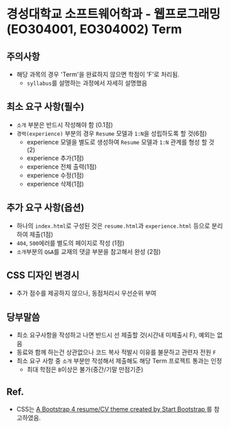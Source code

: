 # 경성대학교 소프트웨어학과 - 웹프로그래밍(EO304001, EO304002) Term

## 주의사항

* 해당 과목의 경우 'Term'을 완료하지 않으면 학점이 'F'로 처리됨.
  * `syllabus`를 설명하는 과정에서 자세히 설명했음

## 최소 요구 사항(필수)
* `소개` 부분은 반드시 작성해야 함 (0.1점)
* `경력(experience)` 부분의 경우 `Resume` 모델과 `1:N`을 성립하도록 할 것(6점)
  - experience 모델을 별도로 생성하여 `Resume` 모델과 `1:N` 관계를 형성 할 것 (2)
  - experience 추가(1점)
  - experience 전체 출력(1점)
  - experience 수정(1점)
  - experience 삭제(1점)

## 추가 요구 사항(옵션)
* 하나의 `index.html`로 구성된 것은 `resume.html`과 `experience.html` 등으로 분리하여 제출(1점)
* `404`, `500`에러를 별도의 페이지로 작성 (1점)
* `소개`부분의 `Q&A`를 교재의 댓글 부분을 참고해서 완성 (2점)

## CSS 디자인 변경시
* 추가 점수를 제공하지 않으나, 동점처리시 우선순위 부여

## 당부말씀
* 최소 요구사항을 작성하고 나면 반드시 선 제출할 것(시간내 미제출시 F), 예외는 없음
* 동료와 함께 하는건 상관없으나 코드 복사 적발시 이유를 불문하고 관련자 전원 `F`
* 최소 요구 사항 중 `소개` 부분만 작성해서 제출해도 해당 Term 프로젝트 통과는 인정
  - 최대 학점은 `B`이상은 불가(중간/기말 만점기준)
  
## Ref.
* CSS는 [A Bootstrap 4 resume/CV theme created by Start Bootstrap ](https://github.com/technext/resume-bootstrap4)를 참고하였음.